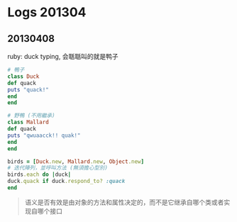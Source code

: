 Logs 201304
===========

20130408
--------
ruby: duck typing, 会聒聒叫的就是鸭子
```ruby
# 鴨子
class Duck
def quack
puts "quack!"
end
end

# 野鴨 (不用繼承)
class Mallard
def quack
puts "qwuaacck!! quak!"
end
end

birds = [Duck.new, Mallard.new, Object.new]
# 迭代陣列，並呼叫方法 (無須擔心型別)
birds.each do |duck|
duck.quack if duck.respond_to? :quack
end
```
> 语义是否有效是由对象的方法和属性决定的，而不是它继承自哪个类或者实现自哪个接口
